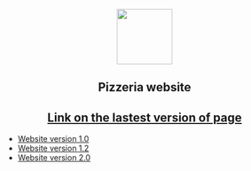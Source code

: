 <p align="center"><img src="https://avatanplus.com/files/resources/original/5d5155a97b06d16c85b69e20.png" width="100"></p>
<h2 align="center">Pizzeria website</h2>
<h2 align="center"><a href="https://kkouly.github.io/JS-Pizzeria/Pizza-v-3/Frontend/www/index.html">Link on the lastest version of page</a></h2>  	

- [Website version 1.0](https://kkouly.github.io/JS-Pizzeria/Pizza-v-1)
- [Website version 1.2](https://kkouly.github.io/JS-Pizzeria/Pizza-v-2)
- [Website version 2.0](https://kkouly.github.io/JS-Pizzeria/Pizza-v-3)
